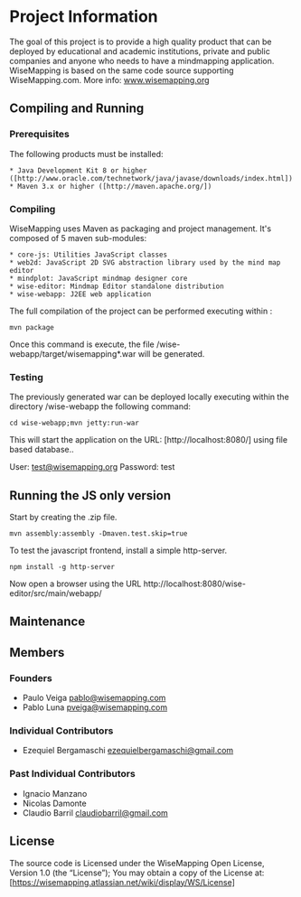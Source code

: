 # Project Information

The goal of this project is to provide a high quality product that can be deployed by educational and academic institutions, private and public companies and anyone who needs to have a mindmapping application. WiseMapping is based on the same code source supporting WiseMapping.com. More info: www.wisemapping.org

## Compiling and Running

### Prerequisites

The following products must be installed:

    * Java Development Kit 8 or higher ([http://www.oracle.com/technetwork/java/javase/downloads/index.html])
    * Maven 3.x or higher ([http://maven.apache.org/])

### Compiling

WiseMapping uses Maven as packaging and project management. It's composed of 5 maven sub-modules:

    * core-js: Utilities JavaScript classes
    * web2d: JavaScript 2D SVG abstraction library used by the mind map editor
    * mindplot: JavaScript mindmap designer core
    * wise-editor: Mindmap Editor standalone distribution
    * wise-webapp: J2EE web application 

The full compilation of the project can be performed executing within <project-dir>:

`mvn package`

Once this command is execute, the file <project-dir>/wise-webapp/target/wisemapping*.war will be generated.

### Testing
The previously generated war can be deployed locally executing within the directory <project-dir>/wise-webapp the following command:

`cd wise-webapp;mvn jetty:run-war`

This will start the application on the URL: [http://localhost:8080/] using file based database..

User: test@wisemapping.org
Password: test

## Running the JS only version

Start by creating the .zip file.

`mvn assembly:assembly -Dmaven.test.skip=true`

To test the javascript frontend, install a simple http-server.

`npm install -g http-server`

Now open a browser using the URL http://localhost:8080/wise-editor/src/main/webapp/

## Maintenance



## Members

### Founders

   * Paulo Veiga <pablo@wisemapping.com>
   * Pablo Luna <pveiga@wisemapping.com>

### Individual Contributors

   * Ezequiel Bergamaschi <ezequielbergamaschi@gmail.com>

### Past Individual Contributors

   * Ignacio Manzano
   * Nicolas Damonte
   * Claudio Barril <claudiobarril@gmail.com>
   
## License

The source code is Licensed under the WiseMapping Open License, Version 1.0 (the “License”);
You may obtain a copy of the License at: [https://wisemapping.atlassian.net/wiki/display/WS/License]

